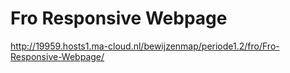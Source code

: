 # Fro Responsive Webpage
http://19959.hosts1.ma-cloud.nl/bewijzenmap/periode1.2/fro/Fro-Responsive-Webpage/
